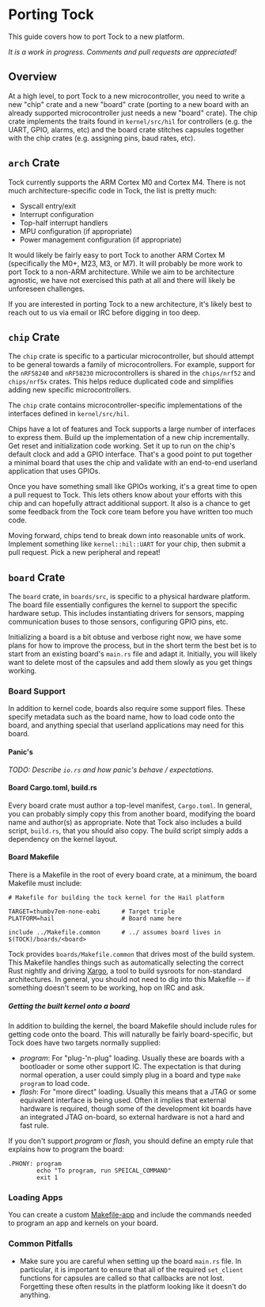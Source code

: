 Porting Tock
============

This guide covers how to port Tock to a new platform.

_It is a work in progress. Comments and pull requests are appreciated!_

Overview
--------

At a high level, to port Tock to a new microcontroller, you need to write a new
"chip" crate and a new "board" crate (porting to a new board with an already
supported microcontroller just needs a new "board" crate). The chip crate
implements the traits found in `kernel/src/hil` for controllers (e.g.  the
UART, GPIO, alarms, etc) and the board crate stitches capsules together with
the chip crates (e.g. assigning pins, baud rates, etc).


`arch` Crate
------------

Tock currently supports the ARM Cortex M0 and Cortex M4. There is not much
architecture-specific code in Tock, the list is pretty much:

 - Syscall entry/exit
 - Interrupt configuration
 - Top-half interrupt handlers
 - MPU configuration (if appropriate)
 - Power management configuration (if appropriate)

It would likely be fairly easy to port Tock to another ARM Cortex M
(specifically the M0+, M23, M3, or M7). It will probably be more work to port
Tock to a non-ARM architecture. While we aim to be architecture agnostic, we
have not exercised this path at all and there will likely be unforeseen
challenges.

If you are interested in porting Tock to a new architecture, it's likely best
to reach out to us via email or IRC before digging in too deep.


`chip` Crate
------------

The `chip` crate is specific to a particular microcontroller, but should attempt
to be general towards a family of microcontrollers. For example, support for the
`nRF58240` and `nRF58230` microcontrollers is shared in the `chips/nrf52` and
`chips/nrf5x` crates. This helps reduce duplicated code and simplifies adding
new specific microcontrollers.

The `chip` crate contains microcontroller-specific implementations of the
interfaces defined in `kernel/src/hil`.

Chips have a lot of features and Tock supports a large number of interfaces to
express them. Build up the implementation of a new chip incrementally. Get
reset and initialization code working. Set it up to run on the chip's default
clock and add a GPIO interface. That's a good point to put together a minimal
board that uses the chip and validate with an end-to-end userland application
that uses GPIOs.

Once you have something small like GPIOs working, it's a great time to open a
pull request to Tock. This lets others know about your efforts with this chip
and can hopefully attract additional support. It also is a chance to get some
feedback from the Tock core team before you have written too much code.

Moving forward, chips tend to break down into reasonable units of work.
Implement something like `kernel::hil::UART` for your chip, then submit a pull
request. Pick a new peripheral and repeat!


`board` Crate
-------------

The `board` crate, in `boards/src`, is specific to a physical hardware platform.
The board file essentially configures the kernel to support the specific
hardware setup. This includes instantiating drivers for sensors, mapping
communication buses to those sensors, configuring GPIO pins, etc.

Initializing a board is a bit obtuse and verbose right now, we have some plans
for how to improve the process, but in the short term the best bet is to start
from an existing board's `main.rs` file and adapt it. Initially, you will
likely want to delete most of the capsules and add them slowly as you get
things working.

### Board Support

In addition to kernel code, boards also require some support files. These
specify metadata such as the board name, how to load code onto the board, and
anything special that userland applications may need for this board.

#### Panic's

_TODO: Describe `io.rs` and how panic's behave / expectations._

#### Board Cargo.toml, build.rs

Every board crate must author a top-level manifest, `Cargo.toml`. In general,
you can probably simply copy this from another board, modifying the board name
and author(s) as appropriate. Note that Tock also includes a build script,
`build.rs`, that you should also copy. The build script simply adds a
dependency on the kernel layout.

#### Board Makefile

There is a Makefile in the root of every board crate, at a minimum, the board
Makefile must include:

```make
# Makefile for building the tock kernel for the Hail platform

TARGET=thumbv7em-none-eabi      # Target triple
PLATFORM=hail                   # Board name here

include ../Makefile.common      # ../ assumes board lives in $(TOCK)/boards/<board>
```

Tock provides `boards/Makefile.common` that drives most of the build system.
This Makefile handles things such as automatically selecting the correct Rust
nightly and driving [Xargo](https://github.com/japaric/xargo), a tool to build
sysroots for non-standard architectures. In general, you should not need to
dig into this Makefile -- if something doesn't seem to be working, hop on IRC
and ask.

##### Getting the built kernel onto a board

In addition to building the kernel, the board Makefile should include rules
for getting code onto the board. This will naturally be fairly board-specific,
but Tock does have two targets normally supplied:

  - _program_: For "plug-'n-plug" loading. Usually these are boards with a
    bootloader or some other support IC. The expectation is that during normal
    operation, a user could simply plug in a board and type `make program` to
    load code.
  - _flash_: For "more direct" loading. Usually this means that a JTAG or some
    equivalent interface is being used. Often it implies that external
    hardware is required, though some of the development kit boards have an
    integrated JTAG on-board, so external hardware is not a hard and fast
    rule.

If you don't support _program_ or _flash_, you should define an empty rule
that explains how to program the board:

```make
.PHONY: program
        echo "To program, run SPEICAL_COMMAND"
        exit 1
```

### Loading Apps

You can create a custom
[Makefile-app](https://github.com/helena-project/tock/blob/master/boards/imix/Makefile-app)
and include the commands needed to program an app and kernels on your board.

### Common Pitfalls

- Make sure you are careful when setting up the board `main.rs` file. In
  particular, it is important to ensure that all of the required `set_client`
  functions for capsules are called so that callbacks are not lost. Forgetting
  these often results in the platform looking like it doesn't do anything.
